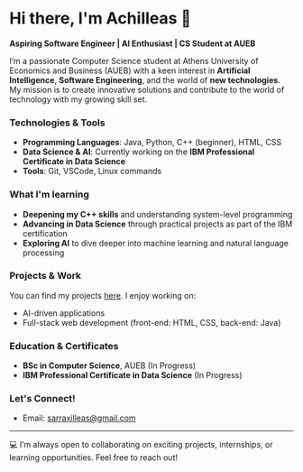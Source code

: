 # Hi there, I'm Achilleas 👋

 **Aspiring Software Engineer | AI Enthusiast | CS Student at AUEB**

I’m a passionate Computer Science student at Athens University of Economics and Business (AUEB) with a keen interest in **Artificial Intelligence**, **Software Engineering**, and the world of **new technologies**. My mission is to create innovative solutions and contribute to the world of technology with my growing skill set.

### Technologies & Tools
- **Programming Languages**: Java, Python, C++ (beginner), HTML, CSS
- **Data Science & AI**: Currently working on the **IBM Professional Certificate in Data Science**
- **Tools**: Git, VSCode, Linux commands

###  What I'm learning
- **Deepening my C++ skills** and understanding system-level programming
- **Advancing in Data Science** through practical projects as part of the IBM certification
- **Exploring AI** to dive deeper into machine learning and natural language processing


### Projects & Work
You can find my projects [here](https://github.com/yourusername). I enjoy working on:
- AI-driven applications
- Full-stack web development (front-end: HTML, CSS, back-end: Java)


### Education & Certificates
- **BSc in Computer Science**, AUEB (In Progress)
- **IBM Professional Certificate in Data Science** (In Progress)

### Let's Connect!
- Email: sarraxilleas@gmail.com

---

💻 I’m always open to collaborating on exciting projects, internships, or learning opportunities. Feel free to reach out!

